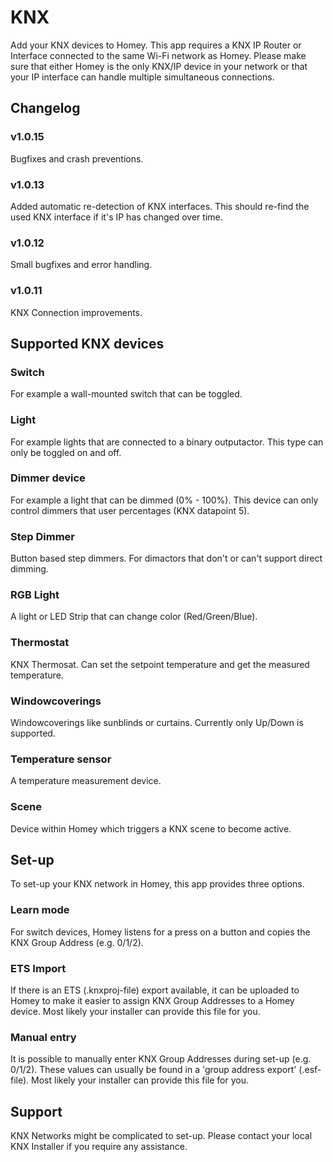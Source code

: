 # KNX

Add your KNX devices to Homey. This app requires a KNX IP Router or Interface connected to the same Wi-Fi network as Homey. Please make sure that either Homey is the only KNX/IP device in your network or that your IP interface can handle multiple simultaneous connections.

## Changelog

### v1.0.15
Bugfixes and crash preventions.

### v1.0.13
Added automatic re-detection of KNX interfaces. This should re-find the used KNX interface if it's IP has changed over time.

### v1.0.12
Small bugfixes and error handling.

### v1.0.11
KNX Connection improvements.

## Supported KNX devices

### Switch 
For example a wall-mounted switch that can be toggled.

### Light
For example lights that are connected to a binary outputactor. This type can only be toggled on and off.

### Dimmer device
For example a light that can be dimmed (0% - 100%).
This device can only control dimmers that user percentages (KNX datapoint 5).

### Step Dimmer
Button based step dimmers. For dimactors that don't or can't support direct dimming.

### RGB Light
A light or LED Strip that can change color (Red/Green/Blue).

### Thermostat
KNX Thermosat. Can set the setpoint temperature and get the measured temperature.

### Windowcoverings
Windowcoverings like sunblinds or curtains. Currently only Up/Down is supported.

### Temperature sensor
A temperature measurement device.

### Scene
Device within Homey which triggers a KNX scene to become active.

## Set-up

To set-up your KNX network in Homey, this app provides three options.

### Learn mode
For switch devices, Homey listens for a press on a button and copies the KNX Group Address (e.g. 0/1/2).

### ETS Import
If there is an ETS (.knxproj-file) export available, it can be uploaded to Homey to make it easier to assign KNX Group Addresses to a Homey device. Most likely your installer can provide this file for you.

### Manual entry
It is possible to manually enter KNX Group Addresses during set-up (e.g. 0/1/2). These values can usually be found in a 'group address export' (.esf-file). Most likely your installer can provide this file for you.

## Support
KNX Networks might be complicated to set-up. Please contact your local KNX Installer if you require any assistance.